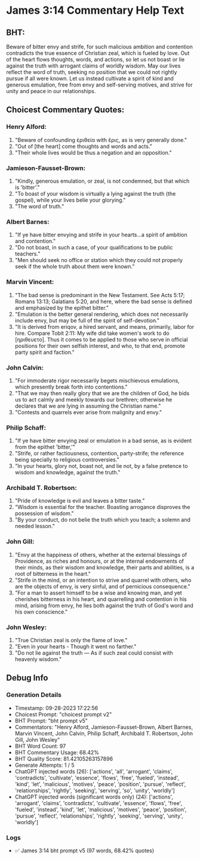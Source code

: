 # James 3:14 Commentary Help Text

## BHT:
Beware of bitter envy and strife, for such malicious ambition and contention contradicts the true essence of Christian zeal, which is fueled by love. Out of the heart flows thoughts, words, and actions, so let us not boast or lie against the truth with arrogant claims of worldly wisdom. May our lives reflect the word of truth, seeking no position that we could not rightly pursue if all were known. Let us instead cultivate a spirit of kind and generous emulation, free from envy and self-serving motives, and strive for unity and peace in our relationships.

## Choicest Commentary Quotes:
### Henry Alford:
1. "Beware of confounding ἐριθεία with ἔρις, as is very generally done."
2. "Out of [the heart] come thoughts and words and acts."
3. "Their whole lives would be thus a negation and an opposition."

### Jamieson-Fausset-Brown:
1. "Kindly, generous emulation, or zeal, is not condemned, but that which is 'bitter'."
2. "To boast of your wisdom is virtually a lying against the truth (the gospel), while your lives belie your glorying."
3. "The word of truth."

### Albert Barnes:
1. "If ye have bitter envying and strife in your hearts...a spirit of ambition and contention." 
2. "Do not boast, in such a case, of your qualifications to be public teachers."
3. "Men should seek no office or station which they could not properly seek if the whole truth about them were known."

### Marvin Vincent:
1. "The bad sense is predominant in the New Testament. See Acts 5:17; Romans 13:13; Galatians 5:20, and here, where the bad sense is defined and emphasized by the epithet bitter."
2. "Emulation is the better general rendering, which does not necessarily include envy, but may be full of the spirit of self-devotion."
3. "It is derived from eriqov, a hired servant, and means, primarily, labor for hire. Compare Tobit 2:11: My wife did take women's work to do [ηριθευετο]. Thus it comes to be applied to those who serve in official positions for their own selfish interest, and who, to that end, promote party spirit and faction."

### John Calvin:
1. "For immoderate rigor necessarily begets mischievous emulations, which presently break forth into contentions."
2. "That we may then really glory that we are the children of God, he bids us to act calmly and meekly towards our brethren; otherwise he declares that we are lying in assuming the Christian name."
3. "Contests and quarrels ever arise from malignity and envy."

### Philip Schaff:
1. "If ye have bitter envying zeal or emulation in a bad sense, as is evident from the epithet 'bitter,'"
2. "Strife, or rather factiousness, contention, party-strife; the reference being specially to religious controversies."
3. "In your hearts, glory not, boast not, and lie not, by a false pretence to wisdom and knowledge, against the truth."

### Archibald T. Robertson:
1. "Pride of knowledge is evil and leaves a bitter taste."
2. "Wisdom is essential for the teacher. Boasting arrogance disproves the possession of wisdom."
3. "By your conduct, do not belie the truth which you teach; a solemn and needed lesson."

### John Gill:
1. "Envy at the happiness of others, whether at the external blessings of Providence, as riches and honours, or at the internal endowments of their minds, as their wisdom and knowledge, their parts and abilities, is a root of bitterness in the heart."
2. "Strife in the mind, or an intention to strive and quarrel with others, who are the objects of envy, is very sinful, and of pernicious consequence."
3. "For a man to assert himself to be a wise and knowing man, and yet cherishes bitterness in his heart, and quarrelling and contention in his mind, arising from envy, he lies both against the truth of God's word and his own conscience."

### John Wesley:
1. "True Christian zeal is only the flame of love."
2. "Even in your hearts - Though it went no farther."
3. "Do not lie against the truth — As if such zeal could consist with heavenly wisdom."


## Debug Info
### Generation Details
- Timestamp: 09-28-2023 17:22:56
- Choicest Prompt: "choicest prompt v2"
- BHT Prompt: "bht prompt v5"
- Commentators: "Henry Alford, Jamieson-Fausset-Brown, Albert Barnes, Marvin Vincent, John Calvin, Philip Schaff, Archibald T. Robertson, John Gill, John Wesley"
- BHT Word Count: 97
- BHT Commentary Usage: 68.42%
- BHT Quality Score: 81.42105263157896
- Generate Attempts: 1 / 5
- ChatGPT injected words (26):
	['actions', 'all', 'arrogant', 'claims', 'contradicts', 'cultivate', 'essence', 'flows', 'free', 'fueled', 'instead', 'kind', 'let', 'malicious', 'motives', 'peace', 'position', 'pursue', 'reflect', 'relationships', 'rightly', 'seeking', 'serving', 'so', 'unity', 'worldly']
- ChatGPT injected words (significant words only) (24):
	['actions', 'arrogant', 'claims', 'contradicts', 'cultivate', 'essence', 'flows', 'free', 'fueled', 'instead', 'kind', 'let', 'malicious', 'motives', 'peace', 'position', 'pursue', 'reflect', 'relationships', 'rightly', 'seeking', 'serving', 'unity', 'worldly']

### Logs
- ✅ James 3:14 bht prompt v5 (97 words, 68.42% quotes)